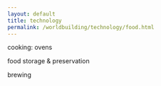```yaml
---
layout: default
title: technology
permalink: /worldbuilding/technology/food.html
---
```


cooking: ovens

food storage & preservation

brewing
